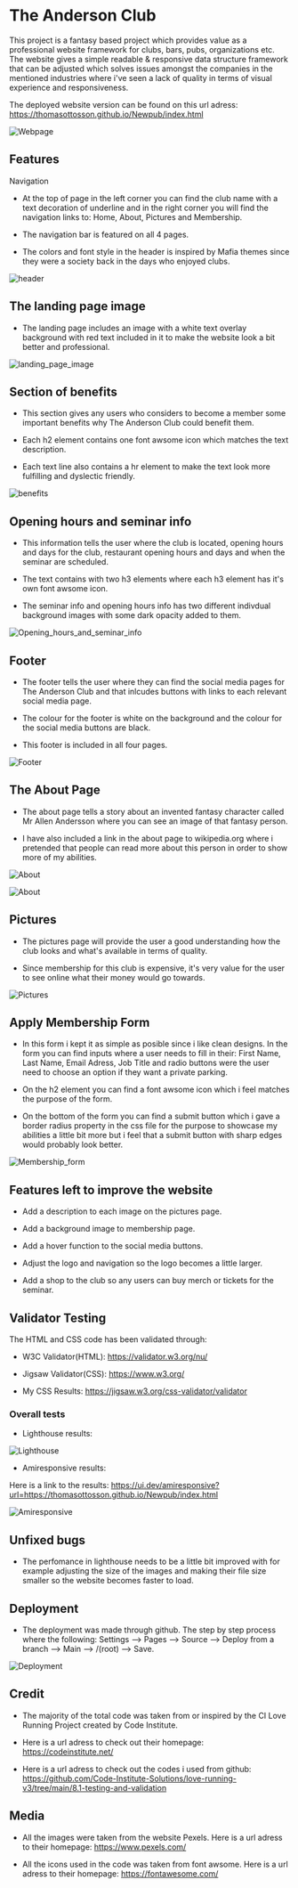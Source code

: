 # The Anderson Club

This project is a fantasy based project which provides value as a professional website framework
for clubs, bars, pubs, organizations etc. The website gives a simple readable & responsive data structure framework that can be adjusted which solves issues amongst the companies in the mentioned industries where i've seen a lack of quality in terms of visual experience and responsiveness.

The deployed website version can be found on this url adress: https://thomasottosson.github.io/Newpub/index.html

![Webpage](./assets/images/amiresponsive11.webp)

## Features

Navigation

* At the top of page in the left corner you can find the club name with a text decoration of underline and in the right corner you will find the navigation links to: Home, About, Pictures and Membership.

* The navigation bar is featured on all 4 pages.

* The colors and font style in the header is inspired by Mafia themes since they were a society back in the days who enjoyed clubs.

![header](./assets/images/header.webp)

## The landing page image

* The landing page includes an image with a white text overlay background with red text included in it to make the website look a bit better and professional.


![landing_page_image](./assets/images/landingpageimage%201.webp)

## Section of benefits

* This section gives any users who considers to become a member some important benefits why The Anderson Club could benefit them.

* Each h2 element contains one font awsome icon which matches the text description.

* Each text line also contains a hr element to make the text look more fulfilling and dyslectic friendly.

![benefits](./assets/images/maincontent.png)

## Opening hours and seminar info

* This information tells the user where the club is located, opening hours and days for the club, restaurant opening hours and days and when the seminar are scheduled.

* The text contains with two h3 elements where each h3 element has it's own font awsome icon.

* The seminar info and opening hours info has two different indivdual background images with some dark opacity added to them.

![Opening_hours_and_seminar_info](./assets/images/openinghours_and_seminar-info.webp)

## Footer

* The footer tells the user where they can find the social media pages for The Anderson Club and that inlcudes buttons with links to each relevant social media page. 

* The colour for the footer is white on the background and the colour for the social media buttons are black.

* This footer is included in all four pages.

![Footer](./assets/images/footer.webp)

## The About Page

* The about page tells a story about an invented fantasy character called Mr Allen Andersson where you can see an image of that fantasy person.

* I have also included a link in the about page to wikipedia.org where i pretended that people can read more about this person in order to show more of my abilities.

![About](./assets/images/aboutpage.webp)

![About](./assets/images/about2page.webp)

## Pictures

* The pictures page will provide the user a good understanding how the club looks and what's available in terms of quality.

* Since membership for this club is expensive, it's very value for the user to see online what their money would go towards.

![Pictures](./assets/images/pictures.webp)

## Apply Membership Form

* In this form i kept it as simple as posible since i like clean designs. In the form you can find inputs where a user needs to fill in their: First Name, Last Name, Email Adress, Job Title and radio buttons were the user need to choose an option if they want a private parking.

* On the h2 element you can find a font awsome icon which i feel matches the purpose of the form.

* On the bottom of the form you can find a submit button which i gave a border radius property in the css file for the purpose to showcase my abilities a little bit more but i feel that a submit button with sharp edges would probably look better.

![Membership_form](./assets/images/membership%20form.webp)

## Features left to improve the website

* Add a description to each image on the pictures page.

* Add a background image to membership page.

* Add a hover function to the social media buttons.

* Adjust the logo and navigation so the logo becomes a little larger.

* Add a shop to the club so any users can buy merch or tickets for the seminar.

## Validator Testing 

The HTML and CSS code has been validated through:

* W3C Validator(HTML): https://validator.w3.org/nu/ 

* Jigsaw Validator(CSS): https://www.w3.org/

* My CSS Results: https://jigsaw.w3.org/css-validator/validator

### Overall tests

* Lighthouse results: 

![Lighthouse](./assets/images/lighthouse.webp)

* Amiresponsive results: 

Here is a link to the results: https://ui.dev/amiresponsive?url=https://thomasottosson.github.io/Newpub/index.html

![Amiresponsive](./assets/images/amiresponsive11.webp)

## Unfixed bugs

* The perfomance in lighthouse needs to be a little bit improved with for example adjusting the size of the images and making their file size smaller so the website becomes faster to load.

## Deployment

* The deployment was made through github. The step by step process where the following: Settings --> Pages --> Source --> Deploy from a branch --> Main --> /(root) --> Save.


![Deployment](./assets/images/deployment.webp)


## Credit

* The majority of the total code was taken from or inspired by the CI Love Running Project created by Code Institute. 

* Here is a url adress to check out their homepage: https://codeinstitute.net/

* Here is a url adress to check out the codes i used from github: https://github.com/Code-Institute-Solutions/love-running-v3/tree/main/8.1-testing-and-validation

## Media

* All the images were taken from the website Pexels. Here is a url adress to their homepage: https://www.pexels.com/

* All the icons used in the code was taken from font awsome. Here is a url adress to their homepage: https://fontawesome.com/ 


